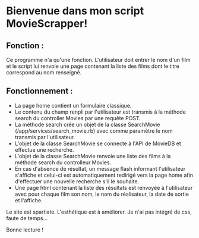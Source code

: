 # Bienvenue dans mon script MovieScrapper!

## Fonction :
Ce programme n'a qu'une fonction. L'utilisateur doit entrer le nom d'un film et le script lui renvoie une page contenant la liste des films dont le titre correspond au nom renseigné.

## Fonctionnement :
* La page home contient un formulaire classique.
* Le contenu du champ renpli par l'utilisateur est transmis à la méthode search du controller Movies par une requête POST.
* La méthode search crée un objet de la classe SearchMovie (/app/services/search_movie.rb) avec comme paramètre le nom transmis par l'utilisateur.
* L'objet de la classe SearchMovie se connecte à l'API de MovieDB et effectue une recherche.
* L'objet de la classe SearchMovie renvoie une liste des films à la méthode search du controlleur Movies.
* En cas d'absence de résultat, un message flash informant l'utilisateur s'affiche et celui-ci est automatiquement redirigé vers la page home afin d'effectuer une nouvelle recherche s'il le souhaite.
* Une page html contenant la liste des résultats est renvoyée à l'utilisateur avec pour chaque film son nom, le nom du réalisateur, la date de sortie et l'affiche.

Le site est spartiate. L'esthétique est à améliorer. Je n'ai pas intégré de css, faute de temps...

Bonne lecture !
